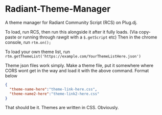 # Radiant-Theme-Manager
A theme manager for Radiant Community Script (RCS) on Plug.dj.

To load, run RCS, then run this alongside it after it fully loads. (Via copy-paste or running through rawgit with a `$.getScript` etc)
Then in the chrome console, run `rtm.on();`

To load your own theme list, run `rtm.getThemeList('https://example.com/YourThemeListHere.json')`

Theme json files work simply. Make a theme file, put it somewhere where CORS wont get in the way and load it with the above command. Format below

```json
{
  "theme-name-here":"theme-link-here.css",
  "theme-name2-here":"theme-link2-here.css"
}
```

That should be it. Themes are written in CSS. Obviously.
